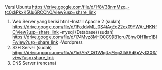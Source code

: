 Versi Ubuntu 
https://drive.google.com/file/d/1if8V38nrnMzq_-tc0xkPkxK5Uu6RCCNO/view?usp=share_link
1. Web Server yang berisi html
-Install Apache 2 (sudah)
https://drive.google.com/file/d/1FeddvMLJ0S4iAgEo22ex09YWAr_HKNfC/view?usp=share_link
-mysql (Database) (sudah)
https://drive.google.com/file/d/174Mvz8MHO0C9DB1cru7BhwOH1hrc1BIF/view?usp=share_link
-Wordpress
3. SSH Server (sudah)
https://drive.google.com/file/d/1c5Ah7_QtTWlqlLyMvp3lk5Hd5pVy6306/view?usp=share_link
4. DNS Server (rencana)
